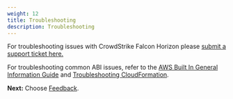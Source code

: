 ```yaml
---
weight: 12
title: Troubleshooting
description: Troubleshooting
---
```


For troubleshooting issues with CrowdStrike Falcon Horizon please [submit a support ticket here.](https://supportportal.crowdstrike.com/)

For troubleshooting common ABI issues, refer to the [AWS Built In General Information Guide](http://link-to-reference-architecture) and [Troubleshooting CloudFormation](https://docs.aws.amazon.com/AWSCloudFormation/latest/UserGuide/troubleshooting.html).


**Next:** Choose [Feedback](/feedback/index.html).